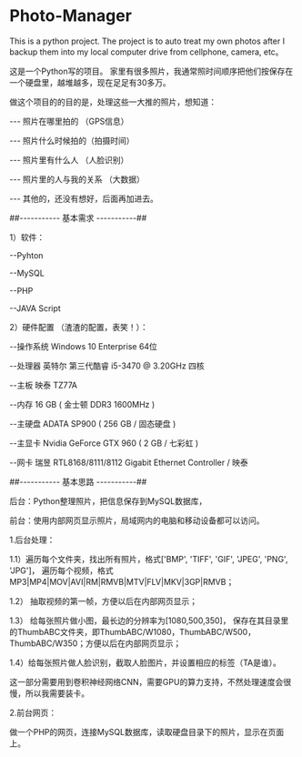 # Photo-Manager
This is a python project.
The project is to auto treat my own photos after I backup them into my local computer drive from cellphone, camera, etc。

这是一个Python写的项目。
家里有很多照片，我通常照时间顺序把他们按保存在一个硬盘里，越堆越多，现在足足有30多万。

做这个项目的的目的是，处理这些一大推的照片，想知道：

--- 照片在哪里拍的 （GPS信息）

--- 照片什么时候拍的（拍摄时间）

--- 照片里有什么人  （人脸识别）

--- 照片里的人与我的关系 （大数据）

--- 其他的，还没有想好，后面再加进去。


##----------- 基本需求 -----------##

1）软件：

--Pyhton

--MySQL

--PHP

--JAVA Script


2）硬件配置 （渣渣的配置，表笑！）：

--操作系统	Windows 10 Enterprise 64位

--处理器	英特尔 第三代酷睿 i5-3470 @ 3.20GHz 四核

--主板	映泰 TZ77A

--内存	16 GB ( 金士顿 DDR3 1600MHz )

--主硬盘	ADATA SP900 ( 256 GB / 固态硬盘 )

--主显卡	Nvidia GeForce GTX 960 ( 2 GB / 七彩虹 )

--网卡	瑞昱 RTL8168/8111/8112 Gigabit Ethernet Controller / 映泰


##----------- 基本思路 -----------##

后台：Python整理照片，把信息保存到MySQL数据库，

前台：使用内部网页显示照片，局域网内的电脑和移动设备都可以访问。


1.后台处理：

1.1）遍历每个文件夹，找出所有照片，格式['BMP', 'TIFF', 'GIF', 'JPEG', 'PNG', 'JPG']， 
     遍历每个视频，格式MP3|MP4|MOV|AVI|RM|RMVB|MTV|FLV|MKV|3GP|RMVB；
     
1.2） 抽取视频的第一帧，方便以后在内部网页显示；

1.3） 给每张照片做小图，最长边的分辨率为[1080,500,350]， 保存在其目录里的ThumbABC文件夹，即ThumbABC/W1080，ThumbABC/W500，ThumbABC/W350；方便以后在内部网页显示；

1.4）给每张照片做人脸识别，截取人脸图片，并设置相应的标签（TA是谁）。

这一部分需要用到卷积神经网络CNN，需要GPU的算力支持，不然处理速度会很慢，所以我需要装卡。


2.前台网页：

做一个PHP的网页，连接MySQL数据库，读取硬盘目录下的照片，显示在页面上。

